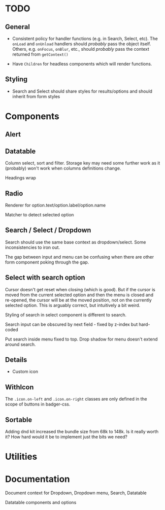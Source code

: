 # TODO

## General

* Consistent policy for handler functions (e.g. in Search, Select, etc).
The `onLoad` and `onUnload` handlers should *probably* pass the object
itself.  Others, e.g. `onFocus`, `onBlur`, etc., should *probably* pass
the context returned from `getContext()`

* Have `Children` for headless components which will render functions.

## Styling

* Search and Select should share styles for results/options and should inherit
from form styles

# Components

## Alert

## Datatable

Column select, sort and filter.  Storage key may need some further work as
it (probably) won't work when columns definitions change.

Headings wrap

## Radio

Renderer for option.text/option.label/option.name

Matcher to detect selected option

## Search / Select / Dropdown

Search should use the same base context as dropdown/select.
Some inconsistencies to iron out.

The gap between input and menu can be confusing when there are other form
component poking through the gap.

## Select with search option

Cursor doesn't get reset when closing (which is good). But if the cursor is
moved from the current selected option and then the menu is closed and
re-opened, the cursor will be at the moved position, not on the currently
selected option.  This is arguably correct, but intuitively a bit weird.

Styling of search in select component is different to search.

Search input can be obscured by next field - fixed by z-index but hard-coded

Put search inside menu fixed to top.  Drop shadow for menu doesn't extend
around search.

## Details

* Custom icon

## WithIcon

The `.icon.on-left` and `.icon.on-right` classes are only defined in the
scope of buttons in badger-css.

## Sortable

Adding dnd kit increased the bundle size from 68k to 148k.  Is it really
worth it?  How hard would it be to implement just the bits we need?

# Utilities

# Documentation

Document context for Dropdown, Dropdown menu, Search, Datatable

Datatable components and options